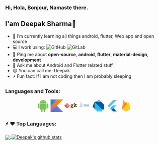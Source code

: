 
### Hi, Hola, Bonjour, Namaste there.
## I'am Deepak Sharma👋


<!--
**techtamper/techtamper** is a ✨ _special_ ✨ repository because its `README.md` (this file) appears on your GitHub profile.

-->
- 🌱 I’m currently learning all things android, flutter, Web app and open source 
- 💻 I work using: 
  ![GitHub](https://img.shields.io/badge/-GitHub-181717?style=plastic&logo=github)
  ![GitLab](https://img.shields.io/badge/-GitLab-FCA121?style=plastic&logo=gitlab)
- 💬 Ping me about **open-source**, **android**, **flutter**, **material-design**, **development**
- 💬 Ask me about Android and Flutter related stuff
- 😄 You can call me: Deepak
- ⚡ Fun fact:  If I am not coding then I am probably sleeping


### Languages and Tools: 

<p align="center">
<code><img height="40" src="https://raw.githubusercontent.com/github/explore/80688e429a7d4ef2fca1e82350fe8e3517d3494d/topics/android/android.png"></code>
<code><img height="40" src="https://raw.githubusercontent.com/github/explore/80688e429a7d4ef2fca1e82350fe8e3517d3494d/topics/kotlin/kotlin.png"></code>
<code><img height="40" src="https://raw.githubusercontent.com/github/explore/80688e429a7d4ef2fca1e82350fe8e3517d3494d/topics/git/git.png"></code>
<code><img height="40" src="https://raw.githubusercontent.com/github/explore/80688e429a7d4ef2fca1e82350fe8e3517d3494d/topics/java/java.png"></code>
<code><img height="40" src="https://raw.githubusercontent.com/github/explore/80688e429a7d4ef2fca1e82350fe8e3517d3494d/topics/dart/dart.png"></code>
<code><img height="40" src="https://raw.githubusercontent.com/github/explore/cebd63002168a05a6a642f309227eefeccd92950/topics/flutter/flutter.png"></code>
<code><img height="40" src="https://raw.githubusercontent.com/github/explore/80688e429a7d4ef2fca1e82350fe8e3517d3494d/topics/firebase/firebase.png"></code>
</p>



### ⚡ ❤️ Top Languages:

<a href="https://github.com/techtamper">
  <img align="center" src="https://github-readme-stats.vercel.app/api/top-langs/?username=techtamper&theme=light&hide_langs_below=1" />
</a>
<a href="https://github.com/techtamper">
 <img align="center" src="https://github-readme-stats.vercel.app/api?username=techtamper&show_icons=true&theme=light&title_color=ffffff&icon_color=bb2acf&text_color=daf7dc&bg_color=191919"&line_height=30" alt="Deepak's github stats"/>
</a>
  
